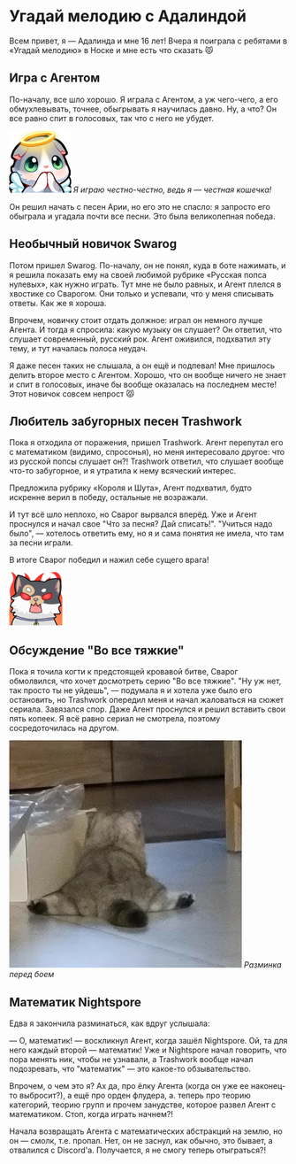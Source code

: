 ﻿---
authors:
  - adalinda
tags:
  - события
  - угадай мелодию
---

# Угадай мелодию с Адалиндой

Всем привет, я — Адалинда и мне 16 лет! Вчера я поиграла с ребятами в «Угадай мелодию» в Носке и мне есть что сказать 😾

## Игра с Агентом

По-началу, все шло хорошо. Я играла с Агентом, а уж чего-чего, а его обмухлевывать, точнее, обыгрывать я научилась давно. Ну, а что? Он все равно спит в голосовых, так что с него не убудет.

![catAngelPray](./catAngelPray.webp)
*Я играю честно-честно, ведь я — честная кошечка!*

Он решил начать с песен Арии, но его это не спасло: я запросто его обыграла и угадала почти все песни. Это была великолепная победа.

## Необычный новичок Swarog

Потом пришел Swarog. По-началу, он не понял, куда в боте нажимать, и я решила показать ему на своей любимой рубрике «Русская попса нулевых», как нужно играть. Тут мне не было равных, и Агент плелся в хвостике со Сварогом. Они только и успевали, что у меня списывать ответы. Как же я хороша.

Впрочем, новичку стоит отдать должное: играл он немного лучше Агента. И тогда я спросила: какую музыку он слушает? Он ответил, что слушает современный, русский рок. Агент оживился, подхватил эту тему, и тут началась полоса неудач.

Я даже песен таких не слышала, а он ещё и подпевал! Мне пришлось делить второе место с Агентом. Хорошо, что он вообще ничего не знает и спит в голосовых, иначе бы вообще оказалась на последнем месте! Этот новичок совсем непрост 😾

## Любитель забугорных песен Trashwork

Пока я отходила от поражения, пришел Trashwork. Агент перепутал его с математиком (видимо, спросонья), но меня интересовало другое: что из русской попсы слушает он?! Trashwork ответил, что слушает вообще что-то забугорное, и я утратила к нему всяческий интерес.

Предложила рубрику «Короля и Шута», Агент подхватил, будто искренне верил в победу, остальные не возражали.

И тут всё шло неплохо, но Сварог вырвался вперёд. Уже и Агент проснулся и начал свое "Что за песня? Дай списать!". "Учиться надо было", — хотелось ответить ему, но я и сама понятия не имела, что там за песни играли.

В итоге Сварог победил и нажил себе сущего врага!

![catFurious](./catFurious.webp)

## Обсуждение "Во все тяжкие"

Пока я точила когти к предстоящей кровавой битве, Сварог обмолвился, что хочет досмотреть серию "Во все тяжкие". "Ну уж нет, так просто ты не уйдешь", — подумала я и хотела уже было его остановить, но Trashwork опередил меня и начал жаловаться на сюжет сериала. Завязался спор. Даже Агент проснулся и решил вставить свои пять копеек. Я всё равно сериал не смотрела, поэтому сосредоточилась на другом.

![catSplit](./catSplit.webp)
*Разминка перед боем*

## Математик Nightspore

Едва я закончила разминаться, как вдруг услышала:

— О, математик! — воскликнул Агент, когда зашёл Nightspore. Ой, та для него каждый второй — математик! Уже и Nightspore начал говорить, что пора менять ник, чтобы не узнавали, а Trashwork вообще начал подозревать, что "математик" — это какое-то обзывательство. 

Впрочем, о чем это я? Ах да, про ёлку Агента (когда он уже ее наконец-то выбросит?), а ещё про орден флудера, а. теперь про теорию категорий, теорию групп и прочем занудстве, которое развел Агент с математиком. Стоп, когда играть начнем?!

Начала возвращать Агента с математических абстракций на землю, но он — смолк, т.е. пропал. Нет, он не заснул, как обычно, это бывает, а отвалился с Discord'а. Получается, я не смогу теперь отыграться?!

